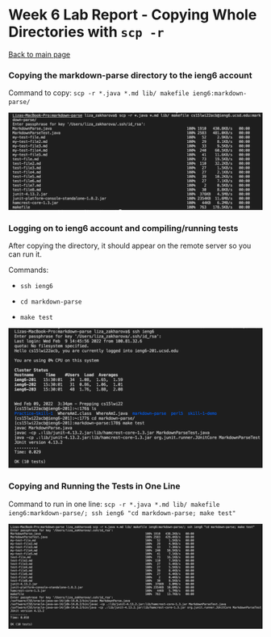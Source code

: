 # Week 6 Lab Report - Copying Whole Directories with `scp -r`

[Back to main page](index.html)

### Copying the markdown-parse directory to the ieng6 account

Command to copy: ``scp -r *.java *.md lib/ makefile ieng6:markdown-parse/``

![Image](copy-dir.png)

### Logging on to ieng6 account and compiling/running tests

After copying the directory, it should appear on the remote server so you can run it.

Commands:

- ``ssh ieng6``

- ``cd markdown-parse``

- ``make test``

![Image](run-test.png)

### Copying and Running the Tests in One Line

Command to run in one line: ``scp -r *.java *.md lib/ makefile ieng6:markdown-parse/; ssh ieng6 "cd markdown-parse; make test"``

![Image](one-line.png)